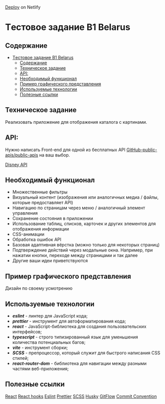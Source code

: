 [Deploy](https://disney-characters-by-me.netlify.app) on Netlify

# Tестовое задание B1 Belarus

## Содержание

- [Tестовое задание B1 Belarus](#tестовое-задание-b1-belarus)
  - [Содержание](#содержание)
  - [Техническое задание](#техническое-задание)
  - [API:](#api)
  - [Необходимый функционал](#необходимый-функционал)
  - [Пример графического представления](#пример-графического-представления)
  - [Используемые технологии](#используемые-технологии)
  - [Полезные ссылки](#полезные-ссылки)

## Техническое задание

Реализовать приложение для отображения каталога с картинами.

## API:

Нужно написать Front-end для одной из бесплатных API [GitHub-public-apis/public-apis](https://github.com/public-apis/public-apis) на ваш выбор.

[Disney API](https://disneyapi.dev/docs/)

## Необходимый функционал

- Множественные фильтры
- Визуальный контент (изображения или аналогичных медиа / файлы, которые предоставляет API)
- Навигацию по страницам через меню / аналогичный элемент управления
- Сохранение состояния в приложении
- Использование таблиц, списков, карточек и других элементов для отображения информации
- CSS-анимации
- Обработка ошибок API
- Базовая адаптивная вёрстка (можно только для некоторых страниц)
- Подтверждение действий через модальные окна. Например, при нажатии кнопки, переходе между страницами и так далее
- Другие ваши идеи приветствуются

## Пример графического представления

Дизайн по своему усмотрению

## Используемые технологии

- **_eslint_** - линтер для JavaScript кода;
- **_prettier_** - инструмент для автоформатирования кода;
- **_react_** - JavaScript-библиотека для создания пользовательских интерфейсов;
- **_typescript_** - строго типизированный язык для уменьшения количества потенциальных багов;
- **_vite_** - инструмент сборки;
- **_SCSS_** - препроцессор, который служит для быстрого написания CSS стилей;
- **_react-router-dom_** - библиотека для навигации между разными частями веб-приложения;

## Полезные ссылки

[React](https://reactjs.org/docs/getting-started.html)
[React hooks](https://reactjs.org/docs/hooks-intro.html)
[Eslint](https://eslint.org/docs/user-guide/configuring)
[Prettier](https://prettier.io/docs/en/install.html)
[SCSS](https://sass-scss.ru/guide/)
[Husky](https://dev.to/ivadyhabimana/setup-eslint-prettier-and-husky-in-a-node-project-a-step-by-step-guide-946)
[GitFlow](https://www.atlassian.com/ru/git/tutorials/comparing-workflows/gitflow-workflow)
[Commit Convention](https://www.conventionalcommits.org/en/v1.0.0/)
